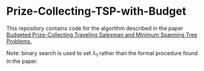 # Prize-Collecting-TSP-with-Budget

This repository contains code for the algorithm described in the paper [Budgeted Prize-Collecting Traveling Salesman and Minimum Spanning Tree Problems.](https://pubsonline.informs.org/doi/abs/10.1287/moor.2019.1002)

Note: binary search is used to set $\lambda_1$ rather than the formal procedure found in the paper. 
